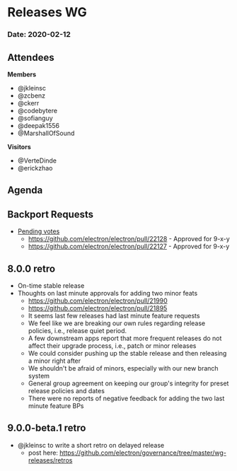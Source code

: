 # Releases WG

### Date: 2020-02-12

## Attendees

**Members**
* @jkleinsc
* @zcbenz
* @ckerr
* @codebytere
* @sofianguy
* @deepak1556
* @MarshallOfSound

**Visitors**
* @VerteDinde
* @erickzhao

## Agenda

## Backport Requests

* [Pending votes](https://github.com/electron/electron/pulls?q=is%3Apr+is%3Aopen+label%3A%22pending-vote+🗳%22)
    * https://github.com/electron/electron/pull/22128 - Approved for 9-x-y
    * https://github.com/electron/electron/pull/22127 - Approved for 9-x-y

## 8.0.0 retro
* On-time stable release
* Thoughts on last minute approvals for adding two minor feats 
    * https://github.com/electron/electron/pull/21990
    * https://github.com/electron/electron/pull/21895
    * It seems last few releases had last minute feature requests
    * We feel like we are breaking our own rules regarding release policies, i.e., release quiet period.
    * A few downstream apps report that more frequent releases do not affect their upgrade process, i.e., patch or minor releases
    * We could consider pushing up the stable release and then releasing a minor right after
    * We shouldn't be afraid of minors, especially with our new branch system
    * General group agreement on keeping our group's integrity for preset release policies and dates
    * There were no reports of negative feedback for adding the two last minute feature BPs

## 9.0.0-beta.1 retro
* @jkleinsc to write a short retro on delayed release
    * post here: https://github.com/electron/governance/tree/master/wg-releases/retros

